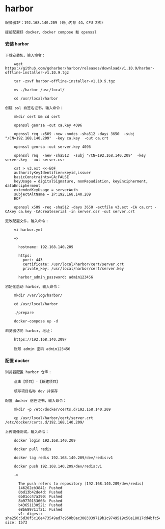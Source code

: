 
# harbor

    服务器IP：192.168.140.209 (最小内存 4G，CPU 2核)

    提前配置好 docker、docker compose 和 openssl

#### 安装 harbor

    下载安装包，输入命令：

        wget https://github.com/goharbor/harbor/releases/download/v1.10.9/harbor-offline-installer-v1.10.9.tgz

        tar -zxvf harbor-offline-installer-v1.10.9.tgz

        mv ./harbor /usr/local/

        cd /usr/local/harbor

    创建 ssl 自签名证书，输入命令：

        mkdir cert && cd cert

        openssl genrsa -out ca.key 4096

        openssl req -x509 -new -nodes -sha512 -days 3650  -subj "/CN=192.168.140.209"  -key ca.key  -out ca.crt

        openssl genrsa -out server.key 4096

        openssl req  -new -sha512  -subj "/CN=192.168.140.209"  -key server.key  -out server.csr

        cat > v3.ext <<-EOF
        authorityKeyIdentifier=keyid,issuer
        basicConstraints=CA:FALSE
        keyUsage = digitalSignature, nonRepudiation, keyEncipherment, dataEncipherment
        extendedKeyUsage = serverAuth
        subjectAltName = IP:192.168.140.209
        EOF

        openssl x509 -req -sha512 -days 3650 -extfile v3.ext -CA ca.crt -CAkey ca.key -CAcreateserial -in server.csr -out server.crt

    更改配置文件，输入命令：

        vi harbor.yml

        =>

          hostname: 192.168.140.209

          https:
            port: 443
            certificate: /usr/local/harbor/cert/server.crt
            private_key: /usr/local/harbor/cert/server.key

          harbor_admin_password: admin123456

    初始化启动 harbor，输入命令：

        mkdir /var/log/harbor/

        cd /usr/local/harbor

        ./prepare

        docker-compose up -d

    浏览器访问 harbor，地址：

        https://192.168.140.209/

        账号 admin 密码 admin123456

#### 配置 docker

    浏览器配置 harbor 仓库：

        点击【项目】-【新建项目】

        填写项目名称 dev 并保存

    配置 docker 信任证书，输入命令：

        mkdir -p /etc/docker/certs.d/192.168.140.209

        cp /usr/local/harbor/cert/server.crt /etc/docker/certs.d/192.168.140.209/

    上传镜像测试，输入命令：

        docker login 192.168.140.209

        docker pull redis

        docker tag redis 192.168.140.209/dev/redis:v1

        docker push 192.168.140.209/dev/redis:v1

        ->

          The push refers to repository [192.168.140.209/dev/redis]
          146262eb3841: Pushed
          0bd13b42de4d: Pushed
          6b01cc47a390: Pushed
          8b9770153666: Pushed
          b43651130521: Pushed
          e8b689711f21: Pushed
          v1: digest: sha256:5d30f5c16e473549ad7c950b0ac3083039719b1c9749519c50e18017dd4bfc54 size: 1573
